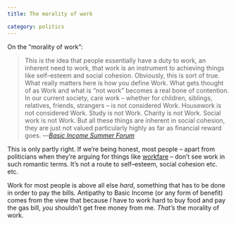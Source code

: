 ```yaml
---
title: The morality of work

category: politics
---
```

On the &#8220;morality of work&#8221;:

> This is the idea that people essentially have a duty to work, an inherent need to work, that work is an instrument to achieving things like self&#8211;esteem and social cohesion. Obviously, this is sort of true. What really matters here is how you define Work. What gets thought of as Work and what is &#8220;not work&#8221; becomes a real bone of contention. In our current society, care work – whether for children, siblings, relatives, friends, strangers – is not considered Work. Housework is not considered Work. Study is not Work. Charity is not Work. Social work is not Work. But all these things are inherent in social cohesion, they are just not valued particularly highly as far as financial reward goes. &#8212;<cite><a href="http://www.irishleftreview.org/2014/06/11/basic-income-summer-forum/">Basic Income Summer Forum</a></cite>

This is only partly right. If we&#8217;re being honest, most people &#8211; apart from politicians when they&#8217;re arguing for things like [workfare][1] &#8211; don&#8217;t see work in such romantic terms. It&#8217;s not a route to self&#8211;esteem, social cohesion etc. etc.

Work for most people is above all else *hard*, something that has to be done in order to pay the bills. Antipathy to Basic Income (or any form of benefit) comes from the view that because *I* have to work hard to buy food and pay the gas bill, *you* shouldn&#8217;t get free money from me. *That&#8217;s* the morality of work.

 [1]: http://www.boycottworkfare.org/
